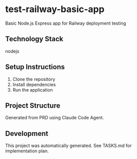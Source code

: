# test-railway-basic-app

Basic Node.js Express app for Railway deployment testing

## Technology Stack
nodejs

## Setup Instructions

1. Clone the repository
2. Install dependencies
3. Run the application

## Project Structure

Generated from PRD using Claude Code Agent.

## Development

This project was automatically generated. See TASKS.md for implementation plan.
